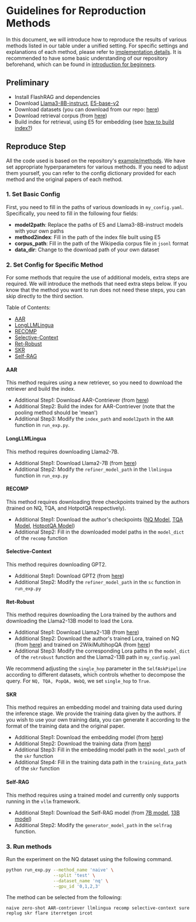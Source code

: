 # Guidelines for Reproduction Methods

In this document, we will introduce how to reproduce the results of various methods listed in our table under a unified setting. For specific settings and explanations of each method, please refer to [implementation details](./baseline_details.md). It is recommended to have some basic understanding of our repository beforehand, which can be found in [introduction for beginners](./introduction_for_beginners_en.md).

## Preliminary

- Install FlashRAG and dependencies
- Download [Llama3-8B-instruct](https://huggingface.co/meta-llama/Meta-Llama-3-8B-Instruct), [E5-base-v2](https://huggingface.co/intfloat/e5-base-v2)
- Download datasets (you can download from our repo: [here](https://huggingface.co/datasets/ignore/FlashRAG_datasets))
- Download retrieval corpus (from [here](https://huggingface.co/datasets/ignore/FlashRAG_datasets))
- Build index for retrieval, using E5 for embedding (see [how to build index?](./building-index.md))

## Reproduce Step

All the code used is based on the repository's [example/methods](../examples/methods/). We have set appropriate hyperparameters for various methods. If you need to adjust them yourself, you can refer to the config dictionary provided for each method and the original papers of each method.

### 1. Set Basic Config

First, you need to fill in the paths of various downloads in `my_config.yaml`. Specifically, you need to fill in the following four fields:
- **model2path**: Replace the paths of E5 and Llama3-8B-instruct models with your own paths
- **method2index**: Fill in the path of the index file built using E5
- **corpus_path**: Fill in the path of the Wikipedia corpus file in `jsonl` format
- **data_dir**: Change to the download path of your own dataset

### 2. Set Config for Specific Method

For some methods that require the use of additional models, extra steps are required. We will introduce the methods that need extra steps below. If you know that the method you want to run does not need these steps, you can skip directly to the third section.

Table of Contents:
- [AAR](#aar)
- [LongLLMLingua](#longllmlingua)
- [RECOMP](#recomp)
- [Selective-Context](#selective-context)
- [Ret-Robust](#ret-robust)
- [SKR](#skr)
- [Self-RAG](#self-rag)

#### AAR

This method requires using a new retriever, so you need to download the retriever and build the index.

- Additional Step1: Download AAR-Contriever (from [here](https://huggingface.co/OpenMatch/AAR-Contriever-KILT))
- Additional Step2: Build the index for AAR-Contriever (note that the pooling method should be 'mean')
- Additional Step3: Modify the `index_path` and `model2path` in the `AAR` function in `run_exp.py`.

#### LongLLMLingua

This method requires downloading Llama2-7B.

- Additional Step1: Download Llama2-7B (from [here](https://huggingface.co/meta-llama/Llama-2-7b-hf))
- Additional Step2: Modify the `refiner_model_path` in the `llmlingua` function in `run_exp.py`

#### RECOMP

This method requires downloading three checkpoints trained by the authors (trained on NQ, TQA, and HotpotQA respectively).

- Additional Step1: Download the author's checkpoints ([NQ Model](https://huggingface.co/fangyuan/nq_abstractive_compressor), [TQA Model](https://huggingface.co/fangyuan/tqa_abstractive_compressor), [HotpotQA Model](https://huggingface.co/fangyuan/hotpotqa_abstractive))
- Additional Step2: Fill in the downloaded model paths in the `model_dict` of the `recomp` function

#### Selective-Context

This method requires downloading GPT2.

- Additional Step1: Download GPT2 (from [here](https://huggingface.co/openai-community/gpt2))
- Additional Step2: Modify the `refiner_model_path` in the `sc` function in `run_exp.py`

#### Ret-Robust

This method requires downloading the Lora trained by the authors and downloading the Llama2-13B model to load the Lora.

- Additional Step1: Download Llama2-13B (from [here](https://huggingface.co/meta-llama/Llama-2-13b-hf))
- Additional Step2: Download the author's trained Lora, trained on NQ (from [here](https://huggingface.co/Ori/llama-2-13b-peft-nq-retrobust)) and trained on 2WikiMultihopQA (from [here](https://huggingface.co/Ori/llama-2-13b-peft-2wikihop-retrobust))
- Additional Step3: Modify the corresponding Lora paths in the `model_dict` of the `retrobust` function and the Llama2-13B path in `my_config.yaml`

We recommend adjusting the `single_hop` parameter in the `SelfAskPipeline` according to different datasets, which controls whether to decompose the query. For `NQ, TQA, PopQA, WebQ`, we set `single_hop` to `True`.

#### SKR

This method requires an embedding model and training data used during the inference stage. We provide the training data given by the authors. If you wish to use your own training data, you can generate it according to the format of the training data and the original paper.

- Additional Step1: Download the embedding model (from [here](https://huggingface.co/princeton-nlp/sup-simcse-bert-base-uncased))
- Additional Step2: Download the training data (from [here](../examples/methods/sample_data/skr_training.json))
- Additional Step3: Fill in the embedding model path in the `model_path` of the `skr` function
- Additional Step4: Fill in the training data path in the `training_data_path` of the `skr` function

#### Self-RAG

This method requires using a trained model and currently only supports running in the `vllm` framework.

- Additional Step1: Download the Self-RAG model (from [7B model](https://huggingface.co/selfrag/selfrag_llama2_7b), [13B model](https://huggingface.co/selfrag/selfrag_llama2_13b))
- Additional Step2: Modify the `generator_model_path` in the `selfrag` function.

### 3. Run methods

Run the experiment on the NQ dataset using the following command.

```bash
python run_exp.py --method_name 'naive' \
                  --split 'test' \
                  --dataset_name 'nq' \
                  --gpu_id '0,1,2,3'
```

The method can be selected from the following:
```
naive zero-shot AAR-contriever llmlingua recomp selective-context sure replug skr flare iterretgen ircot
```

